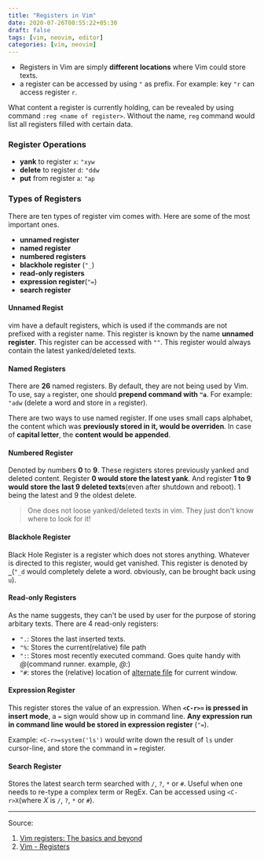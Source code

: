 ```yaml
---
title: "Registers in Vim"
date: 2020-07-26T08:55:22+05:30
draft: false
tags: [vim, neovim, editor]
categories: [vim, neovim]
---
```


- Registers in Vim are simply **different locations** where Vim could store texts.
- a register can be accessed by using `"` as prefix. For example: key `"r` can 
access register `r`.

What content a register is currently holding, can be revealed by using command
`:reg <name of register>`. Without the name, `reg` command would list all
registers filled with certain data.


### Register Operations

- **yank** to register `x`: `"xyw`
- **delete** to register `d`: `"ddw`
- **put** from register `a`: `"ap`

### Types of Registers

There are ten types of register vim comes with. Here are some of the most
important ones.

- **unnamed register**
- **named register**
- **numbered registers**
- **blackhole register** (`"_`)
- **read-only registers**
- **expression register**(`"=`)
- **search register**

#### Unnamed Regist

vim have a default registers, which is used if the commands are not prefixed
with a register name. This register is known by the name **unnamed register**.
This register can be accessed with `""`. This register would always contain the
latest yanked/deleted texts.

#### Named Registers

There are **26** named registers. By default, they are not being used by Vim.
To use, say `a` register, one should **prepend command with `"a`**. For example:
`"adw` (delete a word and store in `a` register).

There are two ways to use named register. If one uses small caps alphabet, the
content which was **previously stored in it, would be overriden**. In case of
**capital letter**, the **content would be appended**.

#### Numbered Register

Denoted by numbers **0** to **9**. These registers stores previously yanked and
deleted content. Register **0 would store the latest yank**. And register **1 to 9
would store the last 9 deleted texts**(even after shutdown and reboot). 1 being
the latest and 9 the oldest delete.

> One does not loose yanked/deleted texts in vim. They just don't know where to
look for it!

#### Blackhole Register

Black Hole Register is a register which does not stores anything. Whatever
is directed to this register, would get vanished. This register is denoted by
**`_`**(`"_d` would completely delete a word. obviously, can be brought back
using `u`).

#### Read-only Registers

As the name suggests, they can't be used by user for the purpose of storing
arbitary texts. There are 4 read-only registers: 

- `".`: Stores the last inserted texts.
- `"%`: Stores the current(relative) file path
- `":`: Stores most recently executed command. Goes quite handy with _@_(command
runner. example, _@:_)
- `"#`: stores the (relative) location of [alternate file](#TODO) for current
window.

#### Expression Register

This register stores the value of an expression. When **`<C-r>=` is pressed in
insert mode**, a `=` sign would show up in command line. **Any expression run in
command line would be stored in expression register** (`"=`).

Example: `<C-r>=system('ls')` would write down the result of `ls` under
cursor-line, and store the command in `=` register.

#### Search Register

Stores the latest search term searched with `/`, `?`, `*` or `#`. Useful when one
needs to re-type a complex term or RegEx. Can be accessed using `<C-r>X`(where *X*
is `/`, `?`, `*` or `#`).


---

Source: 
1. [Vim registers: The basics and beyond](https://www.brianstorti.com/vim-registers/)
2. [Vim - Registers](https://www.tutorialspoint.com/vim/vim_registers.htm)
